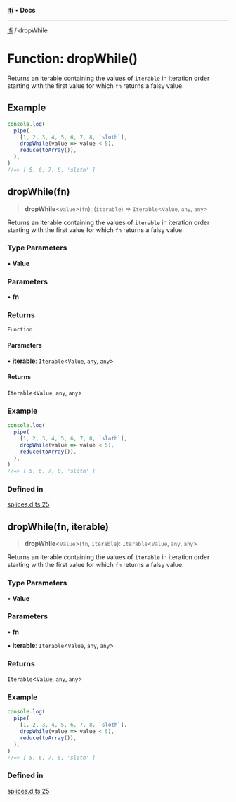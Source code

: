 [**lfi**](../readme.md) • **Docs**

***

[lfi](../globals.md) / dropWhile

# Function: dropWhile()

Returns an iterable containing the values of `iterable` in iteration order
starting with the first value for which `fn` returns a falsy value.

## Example

```js
console.log(
  pipe(
    [1, 2, 3, 4, 5, 6, 7, 8, `sloth`],
    dropWhile(value => value < 5),
    reduce(toArray()),
  ),
)
//=> [ 5, 6, 7, 8, 'sloth' ]
```

## dropWhile(fn)

> **dropWhile**\<`Value`\>(`fn`): (`iterable`) => `Iterable`\<`Value`, `any`, `any`\>

Returns an iterable containing the values of `iterable` in iteration order
starting with the first value for which `fn` returns a falsy value.

### Type Parameters

• **Value**

### Parameters

• **fn**

### Returns

`Function`

#### Parameters

• **iterable**: `Iterable`\<`Value`, `any`, `any`\>

#### Returns

`Iterable`\<`Value`, `any`, `any`\>

### Example

```js
console.log(
  pipe(
    [1, 2, 3, 4, 5, 6, 7, 8, `sloth`],
    dropWhile(value => value < 5),
    reduce(toArray()),
  ),
)
//=> [ 5, 6, 7, 8, 'sloth' ]
```

### Defined in

[splices.d.ts:25](https://github.com/TomerAberbach/lfi/blob/a3eb3a94b2928b5200a7bcd0a14fdc70f0cb5947/src/operations/splices.d.ts#L25)

## dropWhile(fn, iterable)

> **dropWhile**\<`Value`\>(`fn`, `iterable`): `Iterable`\<`Value`, `any`, `any`\>

Returns an iterable containing the values of `iterable` in iteration order
starting with the first value for which `fn` returns a falsy value.

### Type Parameters

• **Value**

### Parameters

• **fn**

• **iterable**: `Iterable`\<`Value`, `any`, `any`\>

### Returns

`Iterable`\<`Value`, `any`, `any`\>

### Example

```js
console.log(
  pipe(
    [1, 2, 3, 4, 5, 6, 7, 8, `sloth`],
    dropWhile(value => value < 5),
    reduce(toArray()),
  ),
)
//=> [ 5, 6, 7, 8, 'sloth' ]
```

### Defined in

[splices.d.ts:25](https://github.com/TomerAberbach/lfi/blob/a3eb3a94b2928b5200a7bcd0a14fdc70f0cb5947/src/operations/splices.d.ts#L25)
